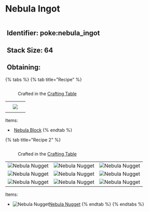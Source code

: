 # Nebula Ingot

<figure><img src="https://github.com/user-attachments/assets/21b0e1ab-de86-4f43-8618-453683820f4b" alt=""><figcaption></figcaption></figure>



## <img src="https://minecraft.wiki/images/Name_Tag_JE2_BE2.png?cbdc1" alt="" data-size="line"> Identifier: poke:nebula\_ingot

## <img src="https://minecraft.wiki/images/Light_Gray_Bundle_JE1_BE1.png?b552e" alt="" data-size="line"> Stack Size: 64

## <img src="https://minecraft.wiki/images/thumb/Crafting_Table_JE4_BE3.png/150px-Crafting_Table_JE4_BE3.png?5767f" alt="" data-size="line"> Obtaining:

{% tabs %}
{% tab title="Recipe" %}
<figure><img src="https://minecraft.wiki/images/thumb/Crafting_Table_JE4_BE3.png/150px-Crafting_Table_JE4_BE3.png?5767f" alt=""><figcaption><p>Crafted in the <a href="https://minecraft.wiki/w/Crafting_Table">Crafting Table</a></p></figcaption></figure>

|     |                                                                                      |     |
| :-: | :----------------------------------------------------------------------------------: | :-: |
|     |                                                                                      |     |
|     | ![](https://github.com/user-attachments/assets/d7998150-2531-4071-91d8-5210c8bc5795) |     |
|     |                                                                                      |     |

Items:

* <img src="https://github.com/user-attachments/assets/d7998150-2531-4071-91d8-5210c8bc5795" alt="" data-size="line"> [Nebula Block](../../blocks/ore-blocks/nebula-block.md)
{% endtab %}

{% tab title="Recipe 2" %}


<figure><img src="https://minecraft.wiki/images/thumb/Crafting_Table_JE4_BE3.png/150px-Crafting_Table_JE4_BE3.png?5767f" alt=""><figcaption><p>Crafted in the <a href="https://minecraft.wiki/w/Crafting_Table">Crafting Table</a></p></figcaption></figure>

|                                                                                                   |                                                                                                   |                                                                                                   |
| :-----------------------------------------------------------------------------------------------: | :-----------------------------------------------------------------------------------------------: | :-----------------------------------------------------------------------------------------------: |
| ![Nebula Nugget](https://github.com/user-attachments/assets/8a9b549c-7be4-40a6-b91a-e52d4bc316e6) | ![Nebula Nugget](https://github.com/user-attachments/assets/8a9b549c-7be4-40a6-b91a-e52d4bc316e6) | ![Nebula Nugget](https://github.com/user-attachments/assets/8a9b549c-7be4-40a6-b91a-e52d4bc316e6) |
| ![Nebula Nugget](https://github.com/user-attachments/assets/8a9b549c-7be4-40a6-b91a-e52d4bc316e6) | ![Nebula Nugget](https://github.com/user-attachments/assets/8a9b549c-7be4-40a6-b91a-e52d4bc316e6) | ![Nebula Nugget](https://github.com/user-attachments/assets/8a9b549c-7be4-40a6-b91a-e52d4bc316e6) |
| ![Nebula Nugget](https://github.com/user-attachments/assets/8a9b549c-7be4-40a6-b91a-e52d4bc316e6) | ![Nebula Nugget](https://github.com/user-attachments/assets/8a9b549c-7be4-40a6-b91a-e52d4bc316e6) | ![Nebula Nugget](https://github.com/user-attachments/assets/8a9b549c-7be4-40a6-b91a-e52d4bc316e6) |

Items:

* <img src="https://github.com/user-attachments/assets/8a9b549c-7be4-40a6-b91a-e52d4bc316e6" alt="Nebula Nugget" data-size="line">[Nebula Nugget](../nuggets/nebula-nugget.md)
{% endtab %}
{% endtabs %}
